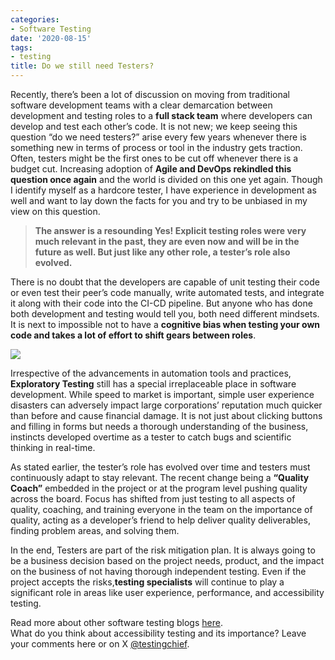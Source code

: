 ```yaml
---
categories:
- Software Testing
date: '2020-08-15'
tags:
- testing
title: Do we still need Testers?
---
```


Recently, there’s been a lot of discussion on moving from traditional software
development teams with a clear demarcation between development and testing
roles to a **full stack team** where developers can develop and test each
other’s code. It is not new; we keep seeing this question “do we need
testers?” arise every few years whenever there is something new in terms of
process or tool in the industry gets traction. Often, testers might be the
first ones to be cut off whenever there is a budget cut. Increasing adoption
of **Agile and DevOps rekindled this question once again** and the world is
divided on this one yet again. Though I identify myself as a hardcore tester,
I have experience in development as well and want to lay down the facts for
you and try to be unbiased in my view on this question.

> **The answer is a resounding Yes! Explicit testing roles were very much
> relevant in the past, they are even now and will be in the future as well.
> But just like any other role, a tester’s role also evolved.**

There is no doubt that the developers are capable of unit testing their code
or even test their peer’s code manually, write automated tests, and integrate
it along with their code into the CI-CD pipeline. But anyone who has done both
development and testing would tell you, both need different mindsets. It is
next to impossible not to have a **cognitive bias when testing your own code
and takes a lot of effort to shift gears between roles**.

![](https://testingchief.com/wp-content/uploads/2020/08/dev-vs.-tester.png)

Irrespective of the advancements in automation tools and practices,
**Exploratory Testing** still has a special irreplaceable place in software
development. While speed to market is important, simple user experience
disasters can adversely impact large corporations’ reputation much quicker
than before and cause financial damage. It is not just about clicking buttons
and filling in forms but needs a thorough understanding of the business,
instincts developed overtime as a tester to catch bugs and scientific thinking
in real-time.

As stated earlier, the tester’s role has evolved over time and testers must
continuously adapt to stay relevant. The recent change being a **“Quality
Coach”** embedded in the project or at the program level pushing quality
across the board. Focus has shifted from just testing to all aspects of
quality, coaching, and training everyone in the team on the importance of
quality, acting as a developer’s friend to help deliver quality deliverables,
finding problem areas, and solving them.

In the end, Testers are part of the risk mitigation plan. It is always going
to be a business decision based on the project needs, product, and the impact
on the business of not having thorough independent testing. Even if the
project accepts the risks,**testing specialists** will continue to play a
significant role in areas like user experience, performance, and accessibility
testing.

Read more about other software testing blogs
[here](https://skthetester.github.io/).  
What do you think about accessibility testing and its importance? Leave your
comments here or on X [@testingchief](https://x.com/testingchief).